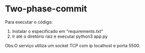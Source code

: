 # Two-phase-commit

Para executar o código:
1. Instalar o especificado em "requirements.txt"
2. Ir até o diretório raiz e executar python3 app.py

Obs:O serviço utiliza um socket TCP com ip localhost e porta 5500.

